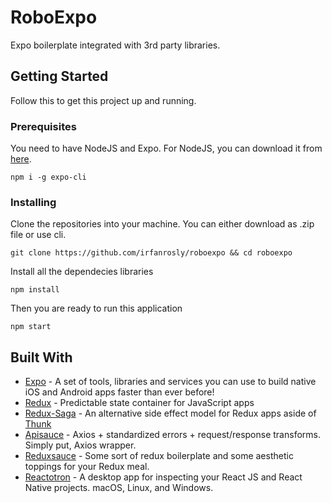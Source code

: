 # RoboExpo

Expo boilerplate integrated with 3rd party libraries.

## Getting Started

Follow this to get this project up and running.

### Prerequisites

You need to have NodeJS and Expo. For NodeJS, you can download it from [here](https://nodejs.org/en/).

```
npm i -g expo-cli
```

### Installing

Clone the repositories into your machine. You can either download as .zip file or use cli.

```
git clone https://github.com/irfanrosly/roboexpo && cd roboexpo
```

Install all the dependecies libraries

```
npm install
```

Then you are ready to run this application

```
npm start
```

## Built With

- [Expo](https://expo.io/) - A set of tools, libraries and services you can use to build native iOS and Android apps faster than ever before!
- [Redux](https://github.com/reduxjs/redux) - Predictable state container for JavaScript apps
- [Redux-Saga](https://github.com/redux-saga/redux-saga) - An alternative side effect model for Redux apps aside of [Thunk](https://github.com/reduxjs/redux-thunk)
- [Apisauce](https://github.com/infinitered/apisauce) - Axios + standardized errors + request/response transforms. Simply put, Axios wrapper.
- [Reduxsauce](https://github.com/infinitered/reduxsauce) - Some sort of redux boilerplate and some aesthetic toppings for your Redux meal.
- [Reactotron](https://github.com/infinitered/reactotron) - A desktop app for inspecting your React JS and React Native projects. macOS, Linux, and Windows.